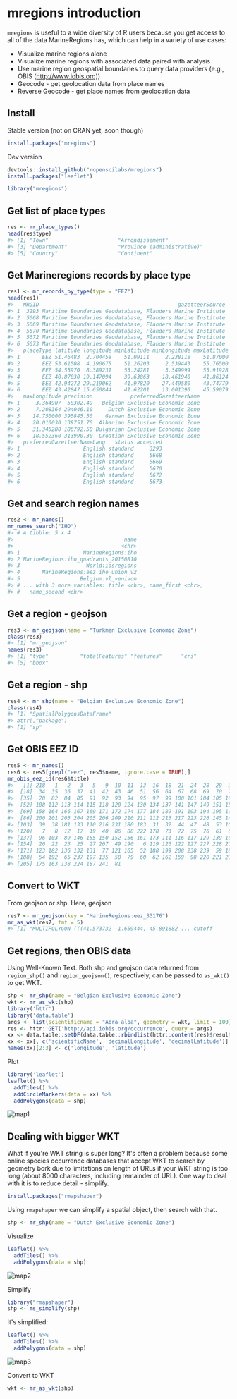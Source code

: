 <!--
%\VignetteEngine{knitr::knitr}
%\VignetteIndexEntry{mregions introduction}
%\VignetteEncoding{UTF-8}
-->



mregions introduction
=====================

`mregions` is useful to a wide diversity of R users because you get access to all of the 
data MarineRegions has, which can help in a variety of use cases:

* Visualize marine regions alone
* Visualize marine regions with associated data paired with analysis
* Use marine region geospatial boundaries to query data providers (e.g., OBIS (<http://www.iobis.org>))
* Geocode - get geolocation data from place names
* Reverse Geocode - get place names from geolocation data

## Install

Stable version (not on CRAN yet, soon though)


```r
install.packages("mregions")
```

Dev version


```r
devtools::install_github("ropenscilabs/mregions")
install.packages("leaflet")
```


```r
library("mregions")
```

## Get list of place types


```r
res <- mr_place_types()
head(res$type)
#> [1] "Town"                      "Arrondissement"           
#> [3] "Department"                "Province (administrative)"
#> [5] "Country"                   "Continent"
```

## Get Marineregions records by place type


```r
res1 <- mr_records_by_type(type = "EEZ")
head(res1)
#>   MRGID                                            gazetteerSource
#> 1  3293 Maritime Boundaries Geodatabase, Flanders Marine Institute
#> 2  5668 Maritime Boundaries Geodatabase, Flanders Marine Institute
#> 3  5669 Maritime Boundaries Geodatabase, Flanders Marine Institute
#> 4  5670 Maritime Boundaries Geodatabase, Flanders Marine Institute
#> 5  5672 Maritime Boundaries Geodatabase, Flanders Marine Institute
#> 6  5673 Maritime Boundaries Geodatabase, Flanders Marine Institute
#>   placeType latitude longitude minLatitude minLongitude maxLatitude
#> 1       EEZ 51.46483  2.704458    51.09111     2.238118    51.87000
#> 2       EEZ 53.61508  4.190675    51.26203     2.539443    55.76500
#> 3       EEZ 54.55970  8.389231    53.24281     3.349999    55.91928
#> 4       EEZ 40.87030 19.147094    39.63863    18.461940    41.86124
#> 5       EEZ 42.94272 29.219062    41.97820    27.449580    43.74779
#> 6       EEZ 43.42847 15.650844    41.62201    13.001390    45.59079
#>   maxLongitude precision            preferredGazetteerName
#> 1     3.364907  58302.49   Belgian Exclusive Economic Zone
#> 2     7.208364 294046.10     Dutch Exclusive Economic Zone
#> 3    14.750000 395845.50    German Exclusive Economic Zone
#> 4    20.010030 139751.70  Albanian Exclusive Economic Zone
#> 5    31.345280 186792.50 Bulgarian Exclusive Economic Zone
#> 6    18.552360 313990.30  Croatian Exclusive Economic Zone
#>   preferredGazetteerNameLang   status accepted
#> 1                    English standard     3293
#> 2                    English standard     5668
#> 3                    English standard     5669
#> 4                    English standard     5670
#> 5                    English standard     5672
#> 6                    English standard     5673
```

## Get and search region names


```r
res2 <- mr_names()
mr_names_search("IHO")
#> # A tibble: 5 x 4
#>                                   name
#>                                  <chr>
#> 1                    MarineRegions:iho
#> 2 MarineRegions:iho_quadrants_20150810
#> 3                     World:iosregions
#> 4       MarineRegions:eez_iho_union_v2
#> 5                   Belgium:vl_venivon
#> # ... with 3 more variables: title <chr>, name_first <chr>,
#> #   name_second <chr>
```

## Get a region - geojson


```r
res3 <- mr_geojson(name = "Turkmen Exclusive Economic Zone")
class(res3)
#> [1] "mr_geojson"
names(res3)
#> [1] "type"          "totalFeatures" "features"      "crs"          
#> [5] "bbox"
```

## Get a region - shp


```r
res4 <- mr_shp(name = "Belgian Exclusive Economic Zone")
class(res4)
#> [1] "SpatialPolygonsDataFrame"
#> attr(,"package")
#> [1] "sp"
```

## Get OBIS EEZ ID


```r
res5 <- mr_names()
res6 <- res5[grepl("eez", res5$name, ignore.case = TRUE),]
mr_obis_eez_id(res6$title)
#>   [1] 218   1   2   3   5   9  10  11  13  16  18  21  24  28  29  30  33
#>  [18]  34  35  36  37  41  42  43  46  51  56  64  67  68  69  70  71  74
#>  [35]  78  82  84  85  91  92  93  94  95  97  99 100 101 104 105 106 107
#>  [52] 108 112 113 114 115 118 120 124 130 134 137 141 147 149 151 153 154
#>  [69] 158 164 166 167 169 171 172 174 177 184 189 191 193 194 195 196 198
#>  [86] 200 201 203 204 205 206 209 210 211 212 213 217 223 226 145 143 179
#> [103]  39  38 181 133 110 216 231 180 183  31  32  44  47  48  53 102 202
#> [120]   7   8  12  17  19  40  86  88 222 178  73  72  75  76  61  63  66
#> [137]  96 103  89 146 155 150 152 156 161 173 111 116 117 129 139 168  14
#> [154]  20  22  23  25  27 207  49 190   6 119 126 122 127 227 228 214  15
#> [171] 123 182 136 132 131  77 121 165  52 188 199 208 238 239  59 185  45
#> [188]  54 192  65 237 197 135  50  79  60  62 162 159  98 220 221 219 176
#> [205] 175 163 138 224 187 241  81
```

## Convert to WKT

From geojson or shp. Here, geojson


```r
res7 <- mr_geojson(key = "MarineRegions:eez_33176")
mr_as_wkt(res7, fmt = 5)
#> [1] "MULTIPOLYGON (((41.573732 -1.659444, 45.891882 ... cutoff
```

## Get regions, then OBIS data

Using Well-Known Text. Both shp and geojson data returned from `region_shp()` and `region_geojson()`, respectively, can be passed to `as_wkt()` to get WKT.


```r
shp <- mr_shp(name = "Belgian Exclusive Economic Zone")
wkt <- mr_as_wkt(shp)
library('httr')
library('data.table')
args <- list(scientificname = "Abra alba", geometry = wkt, limit = 100)
res <- httr::GET('http://api.iobis.org/occurrence', query = args)
xx <- data.table::setDF(data.table::rbindlist(httr::content(res)$results, use.names = TRUE, fill = TRUE))
xx <- xx[, c('scientificName', 'decimalLongitude', 'decimalLatitude')]
names(xx)[2:3] <- c('longitude', 'latitude')
```

Plot


```r
library('leaflet')
leaflet() %>%
  addTiles() %>%
  addCircleMarkers(data = xx) %>%
  addPolygons(data = shp)
```

![map1](figure/map1.png)

## Dealing with bigger WKT

What if you're WKT string is super long?  It's often a problem because some online species occurrence databases that accept WKT to search by geometry bork due to
limitations on length of URLs if your WKT string is too long (about 8000 characters,
including remainder of URL). One way to deal with it is to reduce detail - simplify.


```r
install.packages("rmapshaper")
```

Using `rmapshaper` we can simplify a spatial object, then search with that.


```r
shp <- mr_shp(name = "Dutch Exclusive Economic Zone")
```

Visualize


```r
leaflet() %>%
  addTiles() %>%
  addPolygons(data = shp)
```

![map2](figure/complex.png)

Simplify


```r
library("rmapshaper")
shp <- ms_simplify(shp)
```

It's simplified:


```r
leaflet() %>%
  addTiles() %>%
  addPolygons(data = shp)
```

![map3](figure/simple.png)

Convert to WKT


```r
wkt <- mr_as_wkt(shp)
```

[mr]: https://github.com/ropenscilabs/mregions
